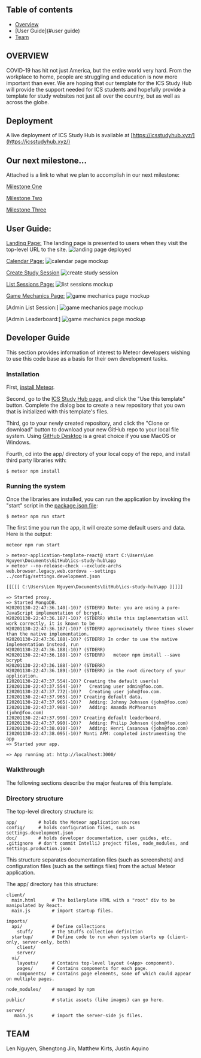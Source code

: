 ## Table of contents
* [Overview](#overview)
* [User Guide](#user guide)
* [Team](#team)

## OVERVIEW
COVID-19 has hit not just America, but the entire world very hard. From the workplace to home, people are struggling and education is now more important than ever. We are hoping that our template for the ICS Study Hub will provide the support needed for ICS students and hopefully provide a template for study websites not just all over the country, but as well as across the globe.

## Deployment
A live deployment of ICS Study Hub is available at [https://icsstudyhub.xyz/](https://icsstudyhub.xyz/)

## Our next milestone...
Attached is a link to what we plan to accomplish in our next milestone:


[Milestone One](https://github.com/ics-study-hub/ics-study-hub/projects/1)


[Milestone Two](https://github.com/ics-study-hub/ics-study-hub/projects/2)

[Milestone Three](https://github.com/ics-study-hub/ics-study-hub/projects/3)

## User Guide:
[Landing Page:](http://159.89.134.191/#/)
The landing page is presented to users when they visit the top-level URL to the site.
![landing page deployed](images/M2/homepage.PNG)

[Calendar Page:](http://159.89.134.191/#/usercalendar)
![calendar page mockup](images/M2/calendar.PNG)

[Create Study Session](http://159.89.134.191/#/create)
![create study session](images/M2/create.PNG)

[List Sessions Page:](http://159.89.134.191/#/list)
![list sessions mockup](images/M2/session.PNG)

[Game Mechanics Page:](http://159.89.134.191/#/leaderboard)
![game mechanics page mockup](images/M2/leaderboard.PNG)

[Admin List Session:]
![game mechanics page mockup](images/M2/sessionadmin.PNG)

[Admin Leaderboard:]
![game mechanics page mockup](images/M2/leaderboardsession.PNG)

## Developer Guide
This section provides information of interest to Meteor developers wishing to use this code base as a basis for their own development tasks.

### Installation
First, [install Meteor](https://www.meteor.com/install).

Second, go to the [ICS Study Hub page](https://github.com/ics-study-hub/ics-study-hub), and click the "Use this template" button. Complete the dialog box to create a new repository that you own that is initialized with this template's files.

Third, go to your newly created repository, and click the "Clone or download" button to download your new GitHub repo to your local file system.  Using [GitHub Desktop](https://desktop.github.com/) is a great choice if you use MacOS or Windows.

Fourth, cd into the app/ directory of your local copy of the repo, and install third party libraries with:

```
$ meteor npm install
```

### Running the system

 Once the libraries are installed, you can run the application by invoking the "start" script in the [package.json file](https://github.com/ics-study-hub/ics-study-hub/blob/master/app/package.json):

 ```
 $ meteor npm run start
 ```

 The first time you run the app, it will create some default users and data. Here is the output:


```
meteor npm run start

> meteor-application-template-react@ start C:\Users\Len Nguyen\Documents\GitHub\ics-study-hub\app
> meteor --no-release-check --exclude-archs web.browser.legacy,web.cordova --settings ../config/settings.development.json

[[[[[ C:\Users\Len Nguyen\Documents\GitHub\ics-study-hub\app ]]]]]

=> Started proxy.
=> Started MongoDB.
W20201130-22:47:36.140(-10)? (STDERR) Note: you are using a pure-JavaScript implementation of bcrypt.
W20201130-22:47:36.187(-10)? (STDERR) While this implementation will work correctly, it is known to be
W20201130-22:47:36.187(-10)? (STDERR) approximately three times slower than the native implementation.
W20201130-22:47:36.188(-10)? (STDERR) In order to use the native implementation instead, run
W20201130-22:47:36.188(-10)? (STDERR)
W20201130-22:47:36.188(-10)? (STDERR)   meteor npm install --save bcrypt
W20201130-22:47:36.188(-10)? (STDERR)
W20201130-22:47:36.189(-10)? (STDERR) in the root directory of your application.
I20201130-22:47:37.554(-10)? Creating the default user(s)
I20201130-22:47:37.554(-10)?   Creating user admin@foo.com.
I20201130-22:47:37.772(-10)?   Creating user john@foo.com.
I20201130-22:47:37.965(-10)? Creating default data.
I20201130-22:47:37.965(-10)?   Adding: Johnny Johnson (john@foo.com)
I20201130-22:47:37.988(-10)?   Adding: Amanda McPhearson (john@foo.com)
I20201130-22:47:37.990(-10)? Creating default leaderboard.
I20201130-22:47:37.990(-10)?   Adding: Philip Johnson (john@foo.com)
I20201130-22:47:38.010(-10)?   Adding: Henri Casanova (john@foo.com)
I20201130-22:47:38.095(-10)? Monti APM: completed instrumenting the app
=> Started your app.

=> App running at: http://localhost:3000/

```

### Walkthrough

The following sections describe the major features of this template.

### Directory structure

The top-level directory structure is:

```
app/        # holds the Meteor application sources
config/     # holds configuration files, such as settings.development.json
doc/        # holds developer documentation, user guides, etc.
.gitignore  # don't commit IntelliJ project files, node_modules, and settings.production.json
```

This structure separates documentation files (such as screenshots) and configuration files (such as the settings files) from the actual Meteor application.

The app/ directory has this structure:

```
client/
  main.html      # The boilerplate HTML with a "root" div to be manipulated by React.
  main.js        # import startup files.

imports/
  api/           # Define collections
    stuff/       # The Stuffs collection definition
  startup/       # Define code to run when system starts up (client-only, server-only, both)
    client/
    server/
  ui/
    layouts/     # Contains top-level layout (<App> component).
    pages/       # Contains components for each page.
    components/  # Contains page elements, some of which could appear on multiple pages.

node_modules/    # managed by npm

public/          # static assets (like images) can go here.

server/
   main.js       # import the server-side js files.
```


## TEAM
Len Nguyen, Shengtong Jin, Matthew Kirts, Justin Aquino
